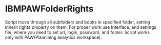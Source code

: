 # IBMPAWFolderRights
Script move through all subfolders and books in specified folder, setting inherit rights property on them.
For proper work use Interface, and settings file, where you need to set url, login, password, and folder.
Script works only with PAW(Plannining analytics workspace).
